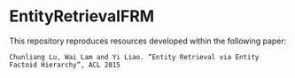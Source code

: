 # EntityRetrievalFRM

This repository reproduces resources developed within the following paper:

    Chunliang Lu, Wai Lam and Yi Liao. “Entity Retrieval via Entity Factoid Hierarchy”, ACL 2015
